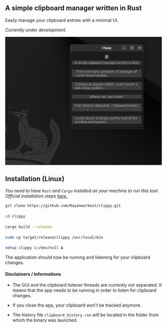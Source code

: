 ## A simple clipboard manager written in Rust

Easily manage your clipboard entries with a minimal UI.

_Currently under development._

![Clippy Screenshot](./screenshot.png)

## Installation (Linux)

_You need to have `Rust` and `Cargo` installed on your machine to run this tool. Official installation steps [here.](https://www.rust-lang.org/tools/install)_

```bash
git clone https://github.com/Rayanworkout/clippy.git

cd clippy

cargo build --release

sudo cp target/release/clippy /usr/local/bin

nohup clippy &>/dev/null &
```

The application should now be running and listening for your clipboard changes.

#### Disclaimers / Informations

- The GUI and the clipboard listener threads are currently not separated. It means that the app needs to be running in order to listen for clipboard changes.

- If you close the app, your clipboard won't be tracked anymore.

- The history file `clipboard_history.ron` will be located in the folder from which the binary was launched.